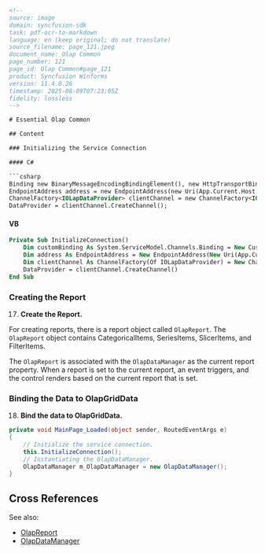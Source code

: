 ```html
<!-- 
source: image
domain: syncfusion-sdk
task: pdf-ocr-to-markdown
language: en (keep original; do not translate)
source_filename: page_121.jpeg
document_name: Olap Common
page_number: 121
page_id: Olap Common#page_121
product: Syncfusion Winforms
version: 11.4.0.26
timestamp: 2025-08-09T07:23:05Z
fidelity: lossless
-->

# Essential Olap Common

## Content

### Initializing the Service Connection

#### C#

```csharp
Binding new BinaryMessageEncodingBindingElement(), new HttpTransportBindingElement { MaxReceivedMessageSize = 2147483647 };
EndpointAddress address = new EndpointAddress(new Uri(App.Current.Host.Source + "../../OlapManager.svc/binary"));
ChannelFactory<IOLapDataProvider> clientChannel = new ChannelFactory<IOLapDataProvider>(customBinding, address);
DataProvider = clientChannel.CreateChannel();
```

#### VB

```vb
Private Sub InitializeConnection()
    Dim customBinding As System.ServiceModel.Channels.Binding = New CustomBinding(New BinaryMessageEncodingBindingElement(), New HttpTransportBindingElement With {.MaxReceivedMessageSize = 2147483647})
    Dim address As EndpointAddress = New EndpointAddress(New Uri(App.Current.Host.Source & "../../OlapManager.svc/binary"))
    Dim clientChannel As ChannelFactory(Of IOLapDataProvider) = New ChannelFactory(Of IOLapDataProvider)(customBinding, address)
    DataProvider = clientChannel.CreateChannel()
End Sub
```

### Creating the Report

17. **Create the Report.**

For creating reports, there is a report object called `OlapReport`. The `OlapReport` object contains CategoricalItems, SeriesItems, SlicerItems, and FilterItems.

The `OlapReport` is associated with the `OlapDataManager` as the current report property. When a report is set to the current report, an event triggers, and the control renders based on the current report that is set.

### Binding the Data to OlapGridData

18. **Bind the data to OlapGridData.**

```csharp
private void MainPage_Loaded(object sender, RoutedEventArgs e)
{
    // Initialize the service connection.
    this.InitializeConnection();
    // Instantiating the OlapDataManager.
    OlapDataManager m_OlapDataManager = new OlapDataManager();
}
```

## Cross References

See also:
- [OlapReport](#OlapReport)
- [OlapDataManager](#OlapDataManager)

<!-- tags: [olap, report, datamanagement, wcf, syncfusion] keywords: [OlapReport, OlapDataManager, InitConnection, BinaryMessageEncodingBindingElement, HttpTransportBindingElement, DataProvider, Report, SeriesItems, FilterItems] -->
```